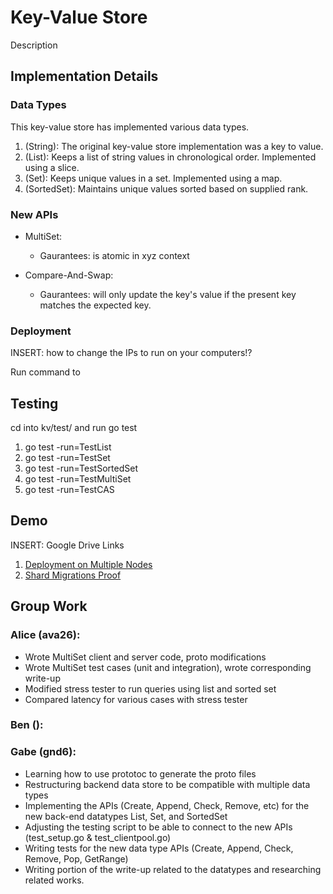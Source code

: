 # Key-Value Store

Description

## Implementation Details

### Data Types

This key-value store has implemented various data types.

1. (String): The original key-value store implementation was a key to value.
2. (List): Keeps a list of string values in chronological order. Implemented using a slice.
3. (Set): Keeps unique values in a set. Implemented using a map.
4. (SortedSet): Maintains unique values sorted based on supplied rank.

### New APIs

- MultiSet:
  - Gaurantees: is atomic in xyz context

- Compare-And-Swap:
  - Gaurantees: will only update the key's value if the present key matches the expected key.

### Deployment

INSERT: how to change the IPs to run on your computers!?

Run command to 

## Testing

cd into kv/test/ and run go test
1. go test -run=TestList
2. go test -run=TestSet
3. go test -run=TestSortedSet
4. go test -run=TestMultiSet
5. go test -run=TestCAS

## Demo

INSERT: Google Drive Links
1. [Deployment on Multiple Nodes](LINK)
2. [Shard Migrations Proof](LINK)

## Group Work

### Alice (ava26):
- Wrote MultiSet client and server code, proto modifications
- Wrote MultiSet test cases (unit and integration), wrote corresponding write-up
- Modified stress tester to run queries using list and sorted set
- Compared latency for various cases with stress tester

### Ben ():

### Gabe (gnd6):
- Learning how to use prototoc to generate the proto files
- Restructuring backend data store to be compatible with multiple data types
- Implementing the APIs (Create, Append, Check, Remove, etc) for the new back-end datatypes List, Set, and SortedSet
- Adjusting the testing script to be able to connect to the new APIs (test_setup.go & test_clientpool.go)
- Writing tests for the new data type APIs (Create, Append, Check, Remove, Pop, GetRange)
- Writing portion of the write-up related to the datatypes and researching related works.